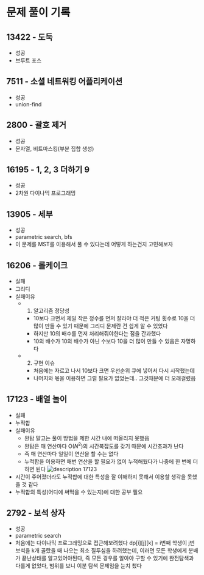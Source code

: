 # 문제 풀이 기록

## 13422 - 도둑

- 성공
- 브루트 포스

## 7511 - 소셜 네트워킹 어플리케이션

- 성공
- union-find

## 2800 - 괄호 제거

- 성공
- 문자열, 비트마스킹(부분 집합 생성)

## 16195 - 1, 2, 3 더하기 9

- 성공
- 2차원 다이나믹 프로그래밍

## 13905 - 세부

- 성공
- parametric search, bfs
- 이 문제를 MST를 이용해서 풀 수 있다는데 어떻게 하는건지 고민해보자

## 16206 - 롤케이크

- 실패
- 그리디
- 실패이유
  - 1. 알고리즘 정당성
    - 10보다 크면서 제일 작은 정수를 먼저 잘라야 더 적은 커팅 횟수로 10을 더 많이 만들 수 있기 때문에 그리디 문제란 건 쉽게 알 수 있었다
    - 하지만 10의 배수를 먼저 처리해줘야한다는 점을 간과했다
    - 10의 배수가 10의 배수가 아닌 수보다 10을 더 많이 만들 수 있음은 자명하다
  - 2. 구현 이슈
    - 처음에는 자르고 나서 10보다 크면 우선순위 큐에 넣어서 다시 시작했는데
    - 나머지와 몫을 이용하면 그럴 필요가 없었는데.. 그것때문에 더 오래걸렸음

## 17123 - 배열 놀이

- 실패
- 누적합
- 실패이유
  - 완탐 말고는 풀이 방법을 제한 시간 내에 떠올리지 못했음
  - 완탐은 매 연산마다 O($N^2$)의 시간복잡도를 갖기 때문에 시간초과가 난다
  - 즉 매 연산마다 일일이 연산을 할 수는 없다
  - 누적합을 이용하면 매번 연산을 할 필요가 없이 누적해뒀다가 나중에 한 번에 더하면 된다
    ![description 17123](https://user-images.githubusercontent.com/48282185/216264470-bd9b9568-6953-42df-be3a-b2c0212716b9.png)
- 시간이 주어졌더라도 누적합에 대한 특성을 잘 이해하지 못해서 이용할 생각을 못했을 것 같다
- 누적합의 특성(어디에 써먹을 수 있는지)에 대한 공부 필요

## 2792 - 보석 상자

- 성공
- parametric search
- 처음에는 다이나믹 프로그래밍으로 접근해보려했다 dp[i][j][k] = i번째 학생이 j번 보석을 k개 골랐을 때 나오는 최소 질투심을 하려했는데, 이러면 모든 학생에게 분배가 끝난상태를 알고있어야된다, 즉 모든 경우를 알아야 구할 수 있기에 완전탐색과 다를게 없었다, 범위를 보니 이분 탐색 문제임을 눈치 챘다
